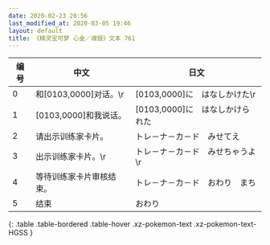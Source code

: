```yaml
---
date: 2020-02-23 20:56
last_modified_at: 2020-03-05 19:46
layout: default
title: 《精灵宝可梦 心金／魂银》文本 761
---
```

| 编号 | 中文 | 日文 |
| ---- | ---- | ---- |
| 0 | 和[0103,0000]对话。\r | [0103,0000]に　はなしかけた\r |
| 1 | [0103,0000]和我说话。 | [0103,0000]に　はなしかけられた |
| 2 | 请出示训练家卡片。 | トレ－ナ－カ－ド　みせてえ |
| 3 | 出示训练家卡片。\r | トレ－ナ－カ－ド　みせちゃうよ\r |
| 4 | 等待训练家卡片审核结束。 | トレ－ナ－カ－ド　おわり　まち |
| 5 | 结束 | おわり |
{: .table .table-bordered .table-hover .xz-pokemon-text .xz-pokemon-text-HGSS }